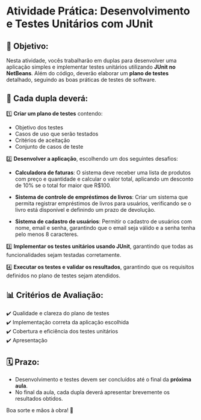 # **Atividade Prática: Desenvolvimento e Testes Unitários com JUnit**  

## **🎯 Objetivo:** 

Nesta atividade, vocês trabalharão em duplas para desenvolver uma aplicação simples e implementar testes unitários utilizando **JUnit no NetBeans**. Além do código, deverão elaborar um **plano de testes** detalhado, seguindo as boas práticas de testes de software.  

## **👥 Cada dupla deverá:**

1️⃣ **Criar um plano de testes** contendo:

   - Objetivo dos testes  
   - Casos de uso que serão testados  
   - Critérios de aceitação  
   - Conjunto de casos de teste  

2️⃣ **Desenvolver a aplicação**, escolhendo um dos seguintes desafios:  

   - **Calculadora de faturas**: O sistema deve receber uma lista de produtos com preço e quantidade e calcular o valor total, aplicando um desconto de 10% se o total for maior que R$100.
     
   - **Sistema de controle de empréstimos de livros**: Criar um sistema que permita registrar empréstimos de livros para usuários, verificando se o livro está disponível e definindo um prazo de devolução.  
   
   - **Sistema de cadastro de usuários**: Permitir o cadastro de usuários com nome, email e senha, garantindo que o email seja válido e a senha tenha pelo menos 8 caracteres.  

3️⃣ **Implementar os testes unitários usando JUnit**, garantindo que todas as funcionalidades sejam testadas corretamente.  

4️⃣ **Executar os testes e validar os resultados**, garantindo que os requisitos definidos no plano de testes sejam atendidos.  

## **📊 Critérios de Avaliação:**  

✔️ Qualidade e clareza do plano de testes  
✔️ Implementação correta da aplicação escolhida  
✔️ Cobertura e eficiência dos testes unitários  
✔️ Apresentação  

## **🗓️ Prazo:**  

- Desenvolvimento e testes devem ser concluídos até o final da **próxima aula**.  
- No final da aula, cada dupla deverá apresentar brevemente os resultados obtidos.  

Boa sorte e mãos à obra! 🚀  
